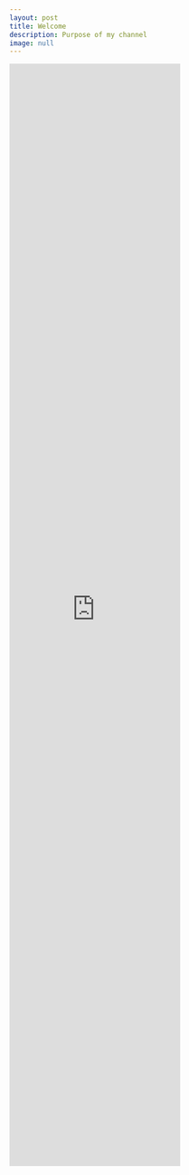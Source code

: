 ```yaml
---
layout: post
title: Welcome
description: Purpose of my channel
image: null
---
```

<iframe width="60%" height="50%" src="https://www.youtube.com/embed/FO6Go5Y5XSs" frameborder="0" allow="accelerometer; encrypted-media; gyroscope; picture-in-picture" allowfullscreen align="middle"></iframe>
